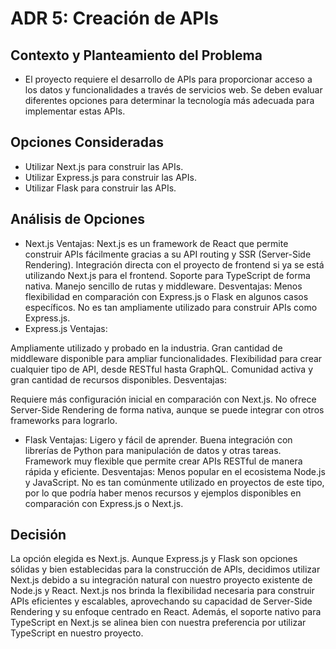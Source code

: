 # ADR 5: Creación de APIs
## Contexto y Planteamiento del Problema
* El proyecto requiere el desarrollo de APIs para proporcionar acceso a los datos y funcionalidades a través de servicios web. Se deben evaluar diferentes opciones para determinar la tecnología más adecuada para implementar estas APIs.

## Opciones Consideradas
* Utilizar Next.js para construir las APIs.
* Utilizar Express.js para construir las APIs.
* Utilizar Flask para construir las APIs.
## Análisis de Opciones
* Next.js
Ventajas:
Next.js es un framework de React que permite construir APIs fácilmente gracias a su API routing y SSR (Server-Side Rendering).
Integración directa con el proyecto de frontend si ya se está utilizando Next.js para el frontend.
Soporte para TypeScript de forma nativa.
Manejo sencillo de rutas y middleware.
Desventajas:
Menos flexibilidad en comparación con Express.js o Flask en algunos casos específicos.
No es tan ampliamente utilizado para construir APIs como Express.js.
* Express.js
Ventajas:

Ampliamente utilizado y probado en la industria.
Gran cantidad de middleware disponible para ampliar funcionalidades.
Flexibilidad para crear cualquier tipo de API, desde RESTful hasta GraphQL.
Comunidad activa y gran cantidad de recursos disponibles.
Desventajas:

Requiere más configuración inicial en comparación con Next.js.
No ofrece Server-Side Rendering de forma nativa, aunque se puede integrar con otros frameworks para lograrlo.
* Flask
Ventajas:
Ligero y fácil de aprender.
Buena integración con librerías de Python para manipulación de datos y otras tareas.
Framework muy flexible que permite crear APIs RESTful de manera rápida y eficiente.
Desventajas:
Menos popular en el ecosistema Node.js y JavaScript.
No es tan comúnmente utilizado en proyectos de este tipo, por lo que podría haber menos recursos y ejemplos disponibles en comparación con Express.js o Next.js.
## Decisión
La opción elegida es Next.js. Aunque Express.js y Flask son opciones sólidas y bien establecidas para la construcción de APIs, decidimos utilizar Next.js debido a su integración natural con nuestro proyecto existente de Node.js y React. Next.js nos brinda la flexibilidad necesaria para construir APIs eficientes y escalables, aprovechando su capacidad de Server-Side Rendering y su enfoque centrado en React. Además, el soporte nativo para TypeScript en Next.js se alinea bien con nuestra preferencia por utilizar TypeScript en nuestro proyecto.